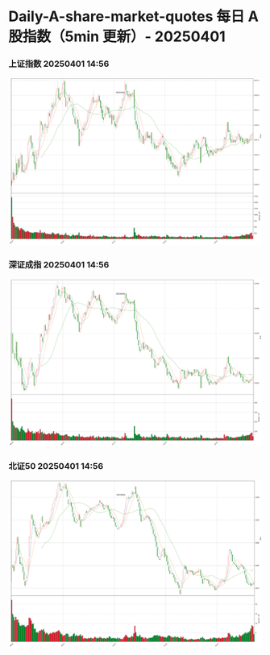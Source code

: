 
# Daily-A-share-market-quotes 每日 A 股指数（5min 更新）- 20250401

### 上证指数 20250401 14:56
![](./fig/2025/4/20250401-sh000001.png)

### 深证成指 20250401 14:56
![](./fig/2025/4/20250401-sz399001.png)

### 北证50 20250401 14:56
![](./fig/2025/4/20250401-bj899050.png)
